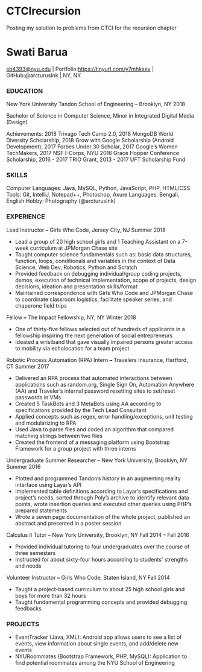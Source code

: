 # CTCIrecursion
Posting my solution to problems from CTCI for the recursion chapter

# Swati Barua
sb4393@nyu.edu | Portfolio:https://tinyurl.com/y7mhksev | GitHub:@arcturusInk  | NY, NY

### EDUCATION
New York University Tandon School of Engineering – Brooklyn, NY 2018

Bachelor of Science in Computer Science, Minor in Integrated Digital Media (Design)

Achievements: 2018 Trivago Tech Camp 2.0, 2018 MongoDB World Diversity Scholarship, 2018 Grow with Google Scholarship (Android Development), 2017 Forbes Under 30 Scholar, 2017 Google’s Women TechMakers, 2017 NSF I-Corps, NYU 2016 Grace Hopper Conference Scholarship, 2016 - 2017 TRIO Grant, 2013 - 2017 UFT Scholarship Fund

### SKILLS
Computer Languages: Java, MySQL, Python, JavaScript, PHP, HTML/CSS
Tools: Git, IntelliJ, Notepad++, Photoshop, Axure
Languages: Bengali, English Hobby: Photography (@arcturusInk)

### EXPERIENCE
Lead Instructor **–** Girls Who Code, Jersey City, NJ Summer 2018

- Lead a group of 20 high school girls and 1 Teaching Assistant on a 7-week curriculum at JPMorgan Chase site
- Taught computer science fundamentals such as: basic data structures, function, loops, conditionals and variables in the
    context of Data Science, Web Dev, Robotics, Python and Scratch
- Provided feedback on debugging individual/group coding projects, demos, execution of technical implementation, scope
    of projects, design decisions, ideation and presentation skills/format
- Maintained correspondence with Girls Who Code and JPMorgan Chase to coordinate classroom logistics, facilitate
    speaker series, and chaperone field trips

Fellow **–** The Impact Fellowship, NY, NY Winter 2018

- One of thirty-five fellows selected out of hundreds of applicants in a fellowship inspiring the next generation of social
    entrepreneurs
- Ideated a wristband that gave visually impaired persons greater access to mobility via echolocation for a team project

Robotic Process Automation (RPA) Intern **–** Travelers Insurance, Hartford, CT Summer 2017

- Delivered an RPA process that automated interactions between applications such as random.org, Single Sign On,
    Automation Anywhere (AA) and Traveler’s internal password resetting sites to set/reset passwords in VMs
- Created 5 TaskBots and 3 MetaBots using AA according to specifications provided by the Tech Lead Consultant
- Applied concepts such as regex, error handling/exceptions, unit testing and modularizing to RPA
- Used Java to parse files and coded an algorithm that compared matching strings between two files
- Created the frontend of a messaging platform using Bootstrap Framework for a group project with three interns

Undergraduate Summer Researcher – New York University, Brooklyn, NY Summer 2016

- Plotted and programmed Tandon’s history in an augmenting reality interface using Layar’s API
- Implemented table definitions according to Layar’s specifications and project’s needs, sorted through Poly’s archive to
    identify relevant data points, wrote insertion queries and executed other queries using PHP’s prepared statements
- Wrote a seven page documentation of the whole project, published an abstract and presented in a poster session

Calculus II Tutor – New York University, Brooklyn, NY Fall 2014 – Fall 2016

- Provided individual tutoring to four undergraduates over the course of three semesters
- Instructed for about sixty-four hours according to students’ strengths and needs

Volunteer Instructor **–** Girls Who Code, Staten Island, NY Fall 2014

- Taught a project-based curriculum to about 25 high school girls and boys for more than 32 hours
- Taught fundamental programming concepts and provided debugging feedbacks


### PROJECTS
- EventTracker (Java, XML): Android app allows users to see a list of events, view information about single events, and
    add/delete new events
- NYURoommates (Bootstrap Framework, PHP, MySQL): Application to find potential roommates among the NYU
    School of Engineering




